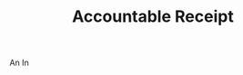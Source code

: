 ---
title: Accountable Receipt
letter: A
permalink: "/definitions/bld-accountable-receipt.html"
body: An In
published_at: '2018-07-07'
source: Black's Law Dictionary 2nd Ed (1910)
layout: post
---